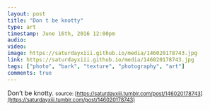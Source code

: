 ```yaml
---
layout: post
title: "Don t be knotty"
type: art
timestamp: June 16th, 2016 12:00pm
audio: 
video: 
image: https://saturdayxiii.github.io/media/146020178743.jpg
link: https://saturdayxiii.github.io/media/146020178743.jpg
tags: ["photo", "bark", "texture", "photography", "art"]
comments: true
---
```

Don’t be knotty.
<small>source: [https://saturdayxiii.tumblr.com/post/146020178743](https://saturdayxiii.tumblr.com/post/146020178743)</small>